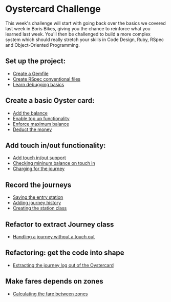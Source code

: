 # Oystercard Challenge

This week's challenge will start with going back over the basics we covered last
week in Boris Bikes, giving you the chance to reinforce what you learned last
week. You'll then be challenged to build a more complex system which should
really stretch your skills in Code Design, Ruby, RSpec and Object-Oriented Programming.

## Set up the project:

  * [Create a Gemfile](01_create_gemfile.md)
  * [Create RSpec conventional files](02_initialise_rspec.md)
  * [Learn debugging basics](03_debugging.md)

## Create a basic Oyster card:
  * [Add the balance](04_adding_balance.md)
  * [Enable top up functionality](05_top_up.md)
  * [Enforce maximum balance](06_maximum_balance.md)
  * [Deduct the money](07_deducting_money.md)

## Add touch in/out functionality:
  * [Add touch in/out support](08_touch_in_out.md)
  * [Checking mininum balance on touch in](09_min_balance_on_touch_in.md)
  * [Charging for the journey](10_charge_on_touch_out.md)

## Record the journeys
  * [Saving the entry station](11_saving_entry_station.md)
  * [Adding journey history](12_journey_history.md)
  * [Creating the station class](13_create_station_class.md)

## Refactor to extract Journey class
  * [Handling a journey without a touch out](14_no_touch_in_out.md)

## Refactoring: get the code into shape
  * [Extracting the journey log out of the Oystercard](15_extracting_journey_log.md)

## Make fares depends on zones
  * [Calculating the fare between zones](16_fare_for_zones.md)
